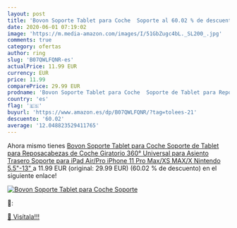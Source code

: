 ```yaml
---
layout: post
title: 'Bovon Soporte Tablet para Coche  Soporte al 60.02 % de descuento'
date: 2020-06-01 07:19:02
image: 'https://m.media-amazon.com/images/I/51GbZugc4bL._SL200_.jpg'
comments: true
category: ofertas
author: ring
slug: 'B07QWLFQNR-es'
actualPrice: 11.99 EUR
currency: EUR
price: 11.99
comparePrice: 29.99 EUR
prodname: 'Bovon Soporte Tablet para Coche  Soporte de Tablet para Reposacabezas de Coche  Giratorio 360° Universal para Asiento Trasero Soporte  para iPad Air/Pro  iPhone 11 Pro Max/XS MAX/X  Nintendo 5.5"-13" '
country: 'es'
flag: '🇪🇸'
buyurl: 'https://www.amazon.es/dp/B07QWLFQNR/?tag=tolees-21'
descuento: '60.02'
average: '12.048823529411765'
---
```


Ahora mismo tienes [Bovon Soporte Tablet para Coche  Soporte de Tablet para Reposacabezas de Coche  Giratorio 360° Universal para Asiento Trasero Soporte  para iPad Air/Pro  iPhone 11 Pro Max/XS MAX/X  Nintendo 5.5"-13" ](https://www.amazon.es/dp/B07QWLFQNR/?tag=tolees-21) a 11.99 EUR (original: 29.99 EUR) (60.02 %  de descuento) en el siguiente enlace!

[![Bovon Soporte Tablet para Coche  Soporte](https://m.media-amazon.com/images/I/51GbZugc4bL._SL200_.jpg)](https://www.amazon.es/dp/B07QWLFQNR/?tag=tolees-21)

🔎:


[🛒 Visítala!!!](https://www.amazon.es/dp/B07QWLFQNR/?tag=tolees-21)
